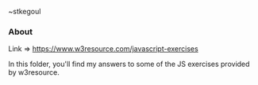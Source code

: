 ~stkegoul

### About

Link => https://www.w3resource.com/javascript-exercises

In this folder, you'll find my answers to some of the JS exercises provided by w3resource. 